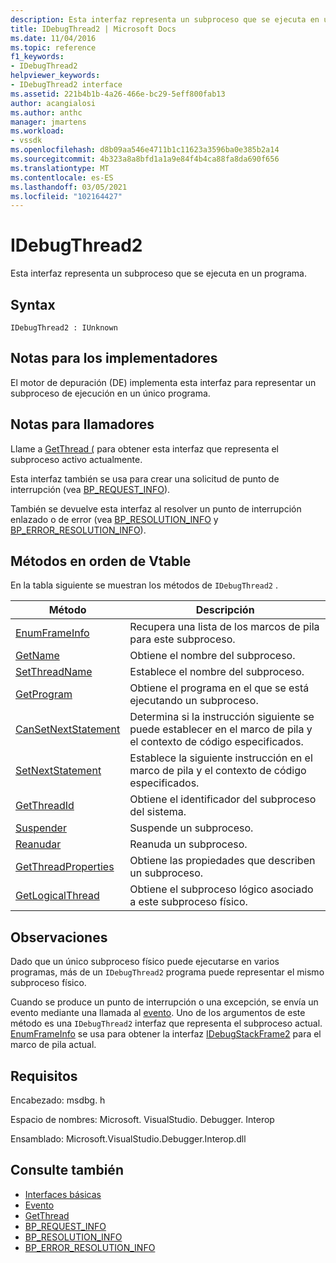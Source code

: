 ```yaml
---
description: Esta interfaz representa un subproceso que se ejecuta en un programa.
title: IDebugThread2 | Microsoft Docs
ms.date: 11/04/2016
ms.topic: reference
f1_keywords:
- IDebugThread2
helpviewer_keywords:
- IDebugThread2 interface
ms.assetid: 221b4b1b-4a26-466e-bc29-5eff800fab13
author: acangialosi
ms.author: anthc
manager: jmartens
ms.workload:
- vssdk
ms.openlocfilehash: d8b09aa546e4711b1c11623a3596ba0e385b2a14
ms.sourcegitcommit: 4b323a8a8bfd1a1a9e84f4b4ca88fa8da690f656
ms.translationtype: MT
ms.contentlocale: es-ES
ms.lasthandoff: 03/05/2021
ms.locfileid: "102164427"
---
```

# <a name="idebugthread2"></a>IDebugThread2
Esta interfaz representa un subproceso que se ejecuta en un programa.

## <a name="syntax"></a>Syntax

```
IDebugThread2 : IUnknown
```

## <a name="notes-for-implementers"></a>Notas para los implementadores
 El motor de depuración (DE) implementa esta interfaz para representar un subproceso de ejecución en un único programa.

## <a name="notes-for-callers"></a>Notas para llamadores
 Llame a [GetThread (](../../../extensibility/debugger/reference/idebugstackframe2-getthread.md) para obtener esta interfaz que representa el subproceso activo actualmente.

 Esta interfaz también se usa para crear una solicitud de punto de interrupción (vea [BP_REQUEST_INFO](../../../extensibility/debugger/reference/bp-request-info.md)).

 También se devuelve esta interfaz al resolver un punto de interrupción enlazado o de error (vea [BP_RESOLUTION_INFO](../../../extensibility/debugger/reference/bp-resolution-info.md) y [BP_ERROR_RESOLUTION_INFO](../../../extensibility/debugger/reference/bp-error-resolution-info.md)).

## <a name="methods-in-vtable-order"></a>Métodos en orden de Vtable
 En la tabla siguiente se muestran los métodos de `IDebugThread2` .

|Método|Descripción|
|------------|-----------------|
|[EnumFrameInfo](../../../extensibility/debugger/reference/idebugthread2-enumframeinfo.md)|Recupera una lista de los marcos de pila para este subproceso.|
|[GetName](../../../extensibility/debugger/reference/idebugthread2-getname.md)|Obtiene el nombre del subproceso.|
|[SetThreadName](../../../extensibility/debugger/reference/idebugthread2-setthreadname.md)|Establece el nombre del subproceso.|
|[GetProgram](../../../extensibility/debugger/reference/idebugthread2-getprogram.md)|Obtiene el programa en el que se está ejecutando un subproceso.|
|[CanSetNextStatement](../../../extensibility/debugger/reference/idebugthread2-cansetnextstatement.md)|Determina si la instrucción siguiente se puede establecer en el marco de pila y el contexto de código especificados.|
|[SetNextStatement](../../../extensibility/debugger/reference/idebugthread2-setnextstatement.md)|Establece la siguiente instrucción en el marco de pila y el contexto de código especificados.|
|[GetThreadId](../../../extensibility/debugger/reference/idebugthread2-getthreadid.md)|Obtiene el identificador del subproceso del sistema.|
|[Suspender](../../../extensibility/debugger/reference/idebugthread2-suspend.md)|Suspende un subproceso.|
|[Reanudar](../../../extensibility/debugger/reference/idebugthread2-resume.md)|Reanuda un subproceso.|
|[GetThreadProperties](../../../extensibility/debugger/reference/idebugthread2-getthreadproperties.md)|Obtiene las propiedades que describen un subproceso.|
|[GetLogicalThread](../../../extensibility/debugger/reference/idebugthread2-getlogicalthread.md)|Obtiene el subproceso lógico asociado a este subproceso físico.|

## <a name="remarks"></a>Observaciones
 Dado que un único subproceso físico puede ejecutarse en varios programas, más de un `IDebugThread2` programa puede representar el mismo subproceso físico.

 Cuando se produce un punto de interrupción o una excepción, se envía un evento mediante una llamada al [evento](../../../extensibility/debugger/reference/idebugeventcallback2-event.md). Uno de los argumentos de este método es una `IDebugThread2` interfaz que representa el subproceso actual. [EnumFrameInfo](../../../extensibility/debugger/reference/idebugthread2-enumframeinfo.md) se usa para obtener la interfaz [IDebugStackFrame2](../../../extensibility/debugger/reference/idebugstackframe2.md) para el marco de pila actual.

## <a name="requirements"></a>Requisitos
 Encabezado: msdbg. h

 Espacio de nombres: Microsoft. VisualStudio. Debugger. Interop

 Ensamblado: Microsoft.VisualStudio.Debugger.Interop.dll

## <a name="see-also"></a>Consulte también
- [Interfaces básicas](../../../extensibility/debugger/reference/core-interfaces.md)
- [Evento](../../../extensibility/debugger/reference/idebugeventcallback2-event.md)
- [GetThread](../../../extensibility/debugger/reference/idebugstackframe2-getthread.md)
- [BP_REQUEST_INFO](../../../extensibility/debugger/reference/bp-request-info.md)
- [BP_RESOLUTION_INFO](../../../extensibility/debugger/reference/bp-resolution-info.md)
- [BP_ERROR_RESOLUTION_INFO](../../../extensibility/debugger/reference/bp-error-resolution-info.md)
